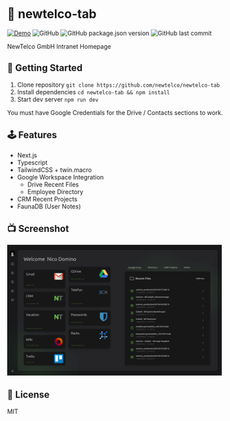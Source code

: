 # 📰 newtelco-tab

[![Demo](https://img.shields.io/badge/demo-portal.newtelco.de-blue?style=flat-square)](https://portal.newtelco.de)
![GitHub](https://img.shields.io/github/license/newtelco/newtelco-tab?style=flat-square)
![GitHub package.json version](https://img.shields.io/github/package-json/v/newtelco/newtelco-tab?style=flat-square)
![GitHub last commit](https://img.shields.io/github/last-commit/ndom91/newtelco-tab?style=flat-square)

NewTelco GmbH Intranet Homepage

## 🏁 Getting Started

1. Clone repository `git clone https://github.com/newtelco/newtelco-tab`
2. Install dependencies `cd newtelco-tab && npm install`
3. Start dev server `npm run dev`

You must have Google Credentials for the Drive / Contacts sections to work.

## 🕹️ Features

- Next.js
- Typescript
- TailwindCSS + twin.macro
- Google Workspace Integration
  - Drive Recent Files
  - Employee Directory
- CRM Recent Projects
- FaunaDB (User Notes)

## 📺 Screenshot

<img src="screenshot.png" width="500" />

## 📝 License

MIT
